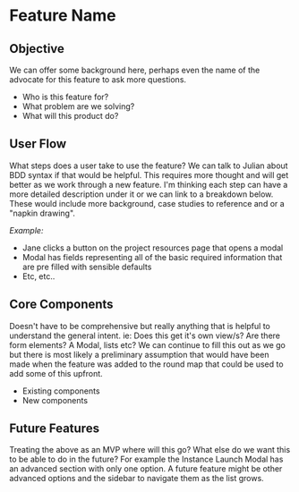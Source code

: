 # Feature Name

## Objective
We can offer some background here, perhaps even the name of the advocate for this feature to ask more questions. 
* Who is this feature for?
* What problem are we solving?
* What will this product do?

## User Flow
What steps does a user take to use the feature? We can talk to Julian about BDD syntax if that would be helpful. This requires more thought and will get better as we work through a new feature. I'm thinking each step can have a more detailed description under it or we can link to a breakdown below. These would include more background, case studies to reference and or a "napkin drawing". 

*Example:*

* Jane clicks a button on the project resources page that opens a modal
* Modal has fields representing all of the basic required information that are pre filled with sensible defaults
* Etc, etc..

## Core Components
Doesn't have to be comprehensive but really anything that is helpful to understand the general intent. ie: Does this get it's own view/s? Are there form elements? A Modal, lists etc?  We can continue to fill this out as we go but there is most likely a preliminary assumption that would have been made when the feature was added to the round map that could be used to add some of this upfront.
* Existing components 
* New components 

## Future Features
Treating the above as an MVP where will this go? What else do we want this to be able to do in the future? For example the Instance Launch Modal has an advanced section with only one option. A future feature might be other advanced options and the sidebar to navigate them as the list grows.
